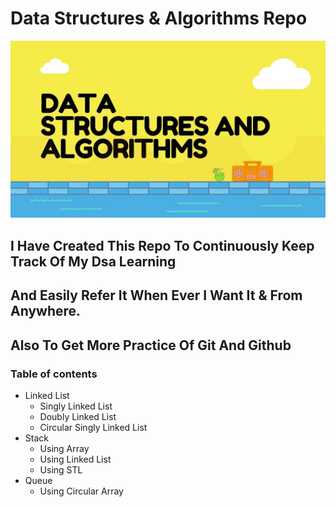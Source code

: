 # **Data Structures & Algorithms Repo**

![](https://github.com/ronak-suthar/DSA/blob/master/images/dsa_img.jpeg)

## I Have Created This Repo To Continuously Keep Track Of My Dsa Learning
## And Easily Refer It When Ever I Want It & From Anywhere.
## Also To Get More Practice Of Git And Github


### Table of contents

- Linked List
    - Singly Linked List
    - Doubly Linked List
    - Circular Singly Linked List
- Stack
    - Using Array
    - Using Linked List
    - Using STL
- Queue
    - Using Circular Array


